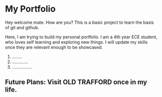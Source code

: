 # My Portfolio

Hey welcome mate. How are you? 
This is a basic project to learn the basis of git and github.

 Here, I am trying to build my personal portfolio.
I am a 4th year ECE student, who loves self learning and exploring new things.
I will update my skills once they are relevant enough to be showcased.
1. ........
2. .............
3. ................

## Future Plans: Visit OLD TRAFFORD once in my life.
